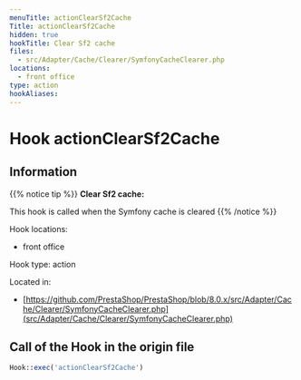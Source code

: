 ```yaml
---
menuTitle: actionClearSf2Cache
Title: actionClearSf2Cache
hidden: true
hookTitle: Clear Sf2 cache
files:
  - src/Adapter/Cache/Clearer/SymfonyCacheClearer.php
locations:
  - front office
type: action
hookAliases:
---
```


# Hook actionClearSf2Cache

## Information

{{% notice tip %}}
**Clear Sf2 cache:** 

This hook is called when the Symfony cache is cleared
{{% /notice %}}

Hook locations: 
  - front office

Hook type: action

Located in: 
  - [https://github.com/PrestaShop/PrestaShop/blob/8.0.x/src/Adapter/Cache/Clearer/SymfonyCacheClearer.php](src/Adapter/Cache/Clearer/SymfonyCacheClearer.php)

## Call of the Hook in the origin file

```php
Hook::exec('actionClearSf2Cache')
```
